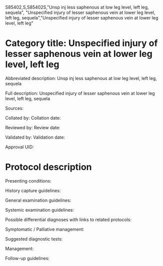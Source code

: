 S85402,S,S85402S,"Unsp inj less saphenous at low leg level, left leg, sequela", "Unspecified injury of lesser saphenous vein at lower leg level, left leg, sequela","Unspecified injury of lesser saphenous vein at lower leg level, left leg"
# Category title: Unspecified injury of lesser saphenous vein at lower leg level, left leg

Abbreviated description: Unsp inj less saphenous at low leg level, left leg, sequela

Full description: Unspecified injury of lesser saphenous vein at lower leg level, left leg, sequela

Sources:

Collated by:
Collation date:

Reviewed by:
Review date:

Validated by:
Validation date:

Approval UID:

# Protocol description

Presenting conditions:

History capture guidelines:

General examination guidelines:

Systemic examination guidelines:

Possible differential diagnoses with links to related protocols:

Symptomatic / Palliative management:

Suggested diagnostic tests:

Management:

Follow-up guidelines:
